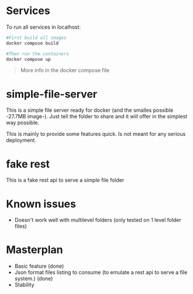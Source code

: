 # Services

To run all services in localhost:

```bash
#First build all images 
docker compose build

#Then run the containers
docker compose up
```

>More info in the docker compose file

# simple-file-server

This is a simple file server ready for docker (and the smalles possible -27.7MB image-). Just tell the folder to share and it will offer in the simplest way possible.

This is mainly to provide some features quick. Is not meant for any serious deployment.

# fake rest

This is a fake rest api to serve a simple file folder

# Known issues

- Doesn't work well with multilevel folders (only tested on 1 level folder files)

# Masterplan

* Basic feature (done)
* Json format files listing to consume (to emulate a rest api to serve a file system.) (done)
* Stability
